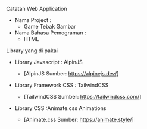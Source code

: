 Catatan Web Application
- Nama Project :
  - Game Tebak Gambar
- Nama Bahasa Pemograman :
  - HTML

Library yang di pakai
  - Library Javascript : AlpinJS
    - [AlpinJS Sumber: https://alpinejs.dev/]
    
  - Library Framework CSS : TailwindCSS
    - [TailwindCSS Sumber: https://tailwindcss.com/]

  - Library CSS :Animate.css Animations
    - [Animate.css Sumber: https://animate.style/]
  

